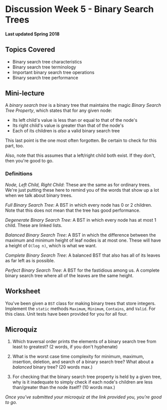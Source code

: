 # Discussion Week 5 - Binary Search Trees

#### Last updated Spring 2018

## Topics Covered

* Binary search tree characteristics
* Binary search tree terminology
* Important binary search tree operations
* Binary search tree performance

## Mini-lecture

A _binary search tree_ is a binary tree that maintains the magic _Binary Search Tree Property_, which states that
for any given node:

- Its left child's value is less than or equal to that of the node's
- Its right child's value is greater than that of the node's
- Each of its children is _also_ a valid binary search tree

This last point is the one most often forgotten. Be certain to check for this part, too.

Also, note that this assumes that a left/right child both exist. If they don't, then you're good to go.

### Definitions

_Node, Left Child, Right Child_: These are the same as for ordinary trees. We're just putting these here to remind
you of the words that show up a lot when we talk about binary trees.

_Full Binary Search Tree_: A BST in which every node has 0 or 2 children. Note that this does not mean that the tree
has good performance.

_Degenerate Binary Search Tree_: A BST in which every node has at most 1 child. These are linked lists.

_Balanced Binary Search Tree_: A BST in which the difference between the maximum and minimum height of leaf nodes is
at most one. These will have a height of `O(log n)`, which is what we want.

_Complete Binary Search Tree_: A balanced BST that also has all of its leaves as far left as is possible.

_Perfect Binary Search Tree_: A BST for the fastidious among us. A complete binary search tree where all of the 
leaves are the same height.


## Worksheet

You've been given a `BST` class for making binary trees that store integers. Implement the `static` methods
`Maximum`, `Minimum`, `Contains`, and `Valid`. For this class. Unit tests have been provided for you for all four.

## Microquiz

1. Which traversal order prints the elements of a binary search tree from least to greatest? (2 words, if you don't
hyphenate)

2. What is the worst case time complexity for minimum, maximum, insertion, deletion, and search of a binary search
tree? What about a _balanced_ binary tree? (20 words max.)

3. For checking that the binary search tree property is held by a given tree, why is it inadequate to simply check
if each node's children are less than/greater than the node itself? (10 words max.)

_Once you've submitted your microquiz at the link provided you, you're good to go._

